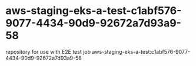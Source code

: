 # aws-staging-eks-a-test-c1abf576-9077-4434-90d9-92672a7d93a9-58
repository for use with E2E test job aws-staging-eks-a-test:c1abf576-9077-4434-90d9-92672a7d93a9-58
